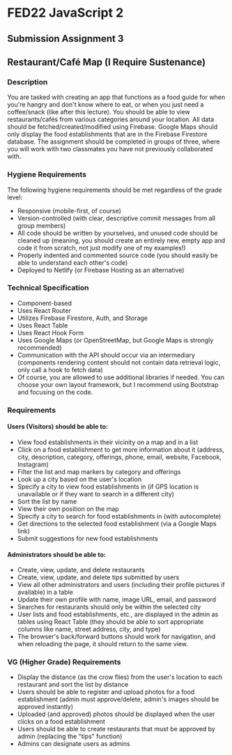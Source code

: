 # FED22 JavaScript 2
## Submission Assignment 3

## Restaurant/Café Map (I Require Sustenance)

### Description
You are tasked with creating an app that functions as a food guide for when you're hangry and don't know where to eat, or when you just need a coffee/snack (like after this lecture). You should be able to view restaurants/cafés from various categories around your location. All data should be fetched/created/modified using Firebase. Google Maps should only display the food establishments that are in the Firebase Firestore database. The assignment should be completed in groups of three, where you will work with two classmates you have not previously collaborated with.

### Hygiene Requirements
The following hygiene requirements should be met regardless of the grade level:
- Responsive (mobile-first, of course)
- Version-controlled (with clear, descriptive commit messages from all group members)
- All code should be written by yourselves, and unused code should be cleaned up (meaning, you should create an entirely new, empty app and code it from scratch, not just modify one of my examples!)
- Properly indented and commented source code (you should easily be able to understand each other's code)
- Deployed to Netlify (or Firebase Hosting as an alternative)

### Technical Specification
- Component-based
- Uses React Router
- Utilizes Firebase Firestore, Auth, and Storage
- Uses React Table
- Uses React Hook Form
- Uses Google Maps (or OpenStreetMap, but Google Maps is strongly recommended)
- Communication with the API should occur via an intermediary (components rendering content should not contain data retrieval logic, only call a hook to fetch data)
- Of course, you are allowed to use additional libraries if needed. You can choose your own layout framework, but I recommend using Bootstrap and focusing on the code.

### Requirements
#### Users (Visitors) should be able to:
- View food establishments in their vicinity on a map and in a list
- Click on a food establishment to get more information about it (address, city, description, category, offerings, phone, email, website, Facebook, Instagram)
- Filter the list and map markers by category and offerings
- Look up a city based on the user's location
- Specify a city to view food establishments in (if GPS location is unavailable or if they want to search in a different city)
- Sort the list by name
- View their own position on the map
- Specify a city to search for food establishments in (with autocomplete)
- Get directions to the selected food establishment (via a Google Maps link)
- Submit suggestions for new food establishments

#### Administrators should be able to:
- Create, view, update, and delete restaurants
- Create, view, update, and delete tips submitted by users
- View all other administrators and users (including their profile pictures if available) in a table
- Update their own profile with name, image URL, email, and password
- Searches for restaurants should only be within the selected city
- User lists and food establishments, etc., are displayed in the admin as tables using React Table (they should be able to sort appropriate columns like name, street address, city, and type)
- The browser's back/forward buttons should work for navigation, and when reloading the page, it should return to the same view.

### VG (Higher Grade) Requirements
- Display the distance (as the crow flies) from the user's location to each restaurant and sort the list by distance
- Users should be able to register and upload photos for a food establishment (admin must approve/delete, admin's images should be approved instantly)
- Uploaded (and approved) photos should be displayed when the user clicks on a food establishment
- Users should be able to create restaurants that must be approved by admin (replacing the "tips" function)
- Admins can designate users as admins
